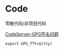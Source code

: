 # Code

零散代码/非项目代码

[CodeServer-GPG签名问题](https://stackoverflow.com/questions/52808365/git-error-gpg-failed-to-sign-the-data-on-linux)

```shell
export GPG_TTY=$(tty)
```

